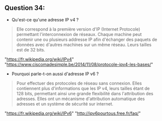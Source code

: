 ## Question 34:

- Qu'est-ce qu'une adresse IP v4 ?
> Elle correspond à la première version d'IP (Internet Protocole) permettant l'interconnexion de réseaux. Chaque machine peut contenir une ou plusieurs addresse IP afin d'échanger des paquets de données avec d'autres machines sur un même réseau.
Leurs tailles est de 32 bits.

"https://fr.wikipedia.org/wiki/IPv4"
"https://www.ciscomadesimple.be/2014/11/08/protocole-ipv4-les-bases/"

   - Pourquoi parle-t-on aussi d'adresse IP v6 ?
> Pour effectuer des protocoles de réseau sans connexion.
> Elles contiennent plus d'informations que les IP v4, leurs tailles étant de 128 bits, permettant ainsi une grande flexibilité dans l'attribution des adresses.
> Elles ont un mécanisme d'attribution automatique des adresses et un système de sécurité sur internet.

"https://fr.wikipedia.org/wiki/IPv6"
"http://ipv6pourtous.free.fr/faq/"



